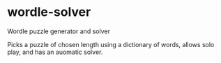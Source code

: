 # wordle-solver
Wordle puzzle generator and solver

Picks a puzzle of chosen length using a dictionary of words, allows solo play, and has an auomatic solver.
